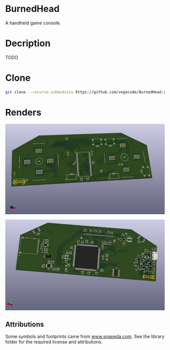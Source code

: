 # BurnedHead

A handheld game console.

# Decription

TODO

# Clone

```bash
git clone --recurse-submodules https://github.com/vegecode/BurnedHead.git
```

# Renders

![render](renders/BurnedHead-Front.jpg)

![render](renders/BurnedHead-Back.jpg)

## Attributions

Some symbols and footprints  came from www.snapeda.com. See the library folder for the required
license and attributions.
